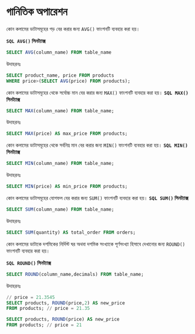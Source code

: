 # গানিতিক অপারেশন


কোন কলামের ডাটাসমূহের গড় বের করার জন্য `AVG()` ফাংশনটি ব্যবহার করা হয়।

**`SQL AVG()` সিনট্যাক্স**
```sql
SELECT AVG(column_name) FROM table_name
```
উদাহরনঃ
```sql
SELECT product_name, price FROM products
WHERE price>(SELECT AVG(price) FROM products);
```

কোন কলামের ডাটাসমূহের থেকে সর্বোচ্চ মান বের করার জন্য `MAX()` ফাংশনটি ব্যবহার করা হয়।
**`SQL MAX()` সিনট্যাক্স**
```sql
SELECT MAX(column_name) FROM table_name;
```
উদাহরনঃ
```sql
SELECT MAX(price) AS max_price FROM products;
```

কোন কলামের ডাটাসমূহের থেকে সর্বনিম্ন মান বের করার জন্য `MIN()` ফাংশনটি ব্যবহার করা হয়।
**`SQL MIN()` সিনট্যাক্স**
```sql
SELECT MIN(column_name) FROM table_name;
```
উদাহরনঃ
```sql
SELECT MIN(price) AS min_price FROM products;
```

কোন কলামের ডাটাসমূহের যোগফল বের করার জন্য `SUM()` ফাংশনটি ব্যবহার করা হয়।
**`SQL SUM()` সিনট্যাক্স**
```sql
SELECT SUM(column_name) FROM table_name;
```
উদাহরনঃ
```sql
SELECT SUM(quantity) AS total_order FROM orders;
```
কোন কলামের ডাটাকে দশমিকের নির্দিস্ট ঘর অথবা দশমিক সংখ্যাকে পূর্ণসংখ্যা হিসাবে দেখানোর জন্য `ROUND()` ফাংশনটি ব্যবহার করা হয়।

**`SQL ROUND()` সিনট্যাক্স**
```sql
SELECT ROUND(column_name,decimals) FROM table_name;
```
উদাহরনঃ
```sql
// price = 21.3545
SELECT products, ROUND(price,2) AS new_price
FROM products; // price = 21.35

SELECT products, ROUND(price) AS new_price
FROM products; // price = 21
```

